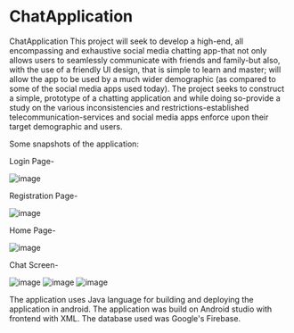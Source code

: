 # ChatApplication
ChatApplication
This project will seek to develop a high-end, all encompassing and exhaustive social media chatting app-that not only allows users to seamlessly communicate with friends and family-but also, with the use of a friendly UI design, that is simple to learn and master; will allow the app to be used by a much wider demographic (as compared to some of the social media apps used today).
The project seeks to construct a simple, prototype of a chatting application and while doing so-provide a study on the various inconsistencies and restrictions-established telecommunication-services and social media apps enforce upon their target demographic and users.

Some snapshots of the application:

Login Page-

![image](https://user-images.githubusercontent.com/78086198/235336769-4fa64bcb-9ad1-4bfd-82a9-b96a24edbec8.png)

Registration Page-

![image](https://user-images.githubusercontent.com/78086198/235336781-4f90d63c-81c4-433b-a671-f936919dfa09.png)

Home Page-

![image](https://user-images.githubusercontent.com/78086198/235336793-2eddfb5f-1bc9-4bea-a466-6649f4b8bb85.png)

Chat Screen-

![image](https://user-images.githubusercontent.com/78086198/235336803-48e2c032-66f8-4cc3-b37b-dfb8fa62f729.png)
![image](https://user-images.githubusercontent.com/78086198/235336814-439d3d71-0acf-43d9-a496-a3fb4776c569.png)
![image](https://user-images.githubusercontent.com/78086198/235336821-1a43846f-2fac-42b9-87ab-44d46faa9794.png)


The application uses Java language for building and deploying the application in android.
The application was build on Android studio with frontend with XML.
The database used was Google's Firebase.

